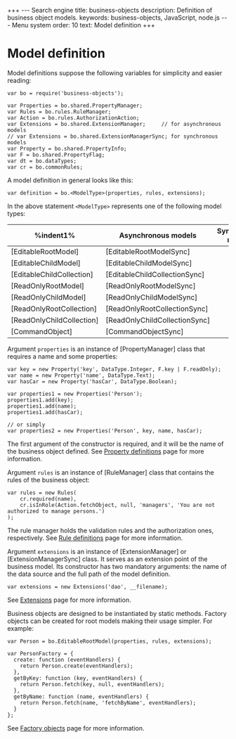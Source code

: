 +++
--- Search engine
title:        business-objects
description:  Definition of business object models.
keywords:     business-objects, JavaScript, node.js
--- Menu system
order:        10
text:         Model definition
+++

# Model definition

Model definitions suppose the following variables for simplicity and easier reading:

```
var bo = require('business-objects');

var Properties = bo.shared.PropertyManager;
var Rules = bo.rules.RuleManager;
var Action = bo.rules.AuthorizationAction;
var Extensions = bo.shared.ExtensionManager;     // for asynchronous models
// var Extensions = bo.shared.ExtensionManagerSync; for synchronous models
var Property = bo.shared.PropertyInfo;
var F = bo.shared.PropertyFlag;
var dt = bo.dataTypes;
var cr = bo.commonRules;
```

A model definition in general looks like this:

```
var definition = bo.<ModelType>(properties, rules, extensions);
```

In the above statement ```<ModelType>``` represents one of the following model types:

%indent1%| Asynchronous models | Synchronous models |&nbsp;
-| ------------------------- | ----------------------------- |-
 | [EditableRootModel]       | [EditableRootModelSync]       |
 | [EditableChildModel]      | [EditableChildModelSync]      |
 | [EditableChildCollection] | [EditableChildCollectionSync] |
 | [ReadOnlyRootModel]       | [ReadOnlyRootModelSync]       |
 | [ReadOnlyChildModel]      | [ReadOnlyChildModelSync]      |
 | [ReadOnlyRootCollection]  | [ReadOnlyRootCollectionSync]  |
 | [ReadOnlyChildCollection] | [ReadOnlyChildCollectionSync] |
 | [CommandObject]           | [CommandObjectSync]           |

Argument ```properties``` is an instance of [PropertyManager] class that requires a name
and some properties:

```
var key = new Property('key', DataType.Integer, F.key | F.readOnly);
var name = new Property('name', DataType.Text);
var hasCar = new Property('hasCar', DataType.Boolean);

var properties1 = new Properties('Person');
properties1.add(key);
properties1.add(name);
properties1.add(hasCar);

// or simply
var properties2 = new Properties('Person', key, name, hasCar);
```

The first argument of the constructor is required, and it will be the name of
the business object defined.
See [Property definitions](/model-definitions/properties) page for more information.

Argument ```rules``` is an instance of [RuleManager] class that contains the rules
of the business object:

```
var rules = new Rules(
    cr.required(name),
    cr.isInRole(Action.fetchObject, null, 'managers', 'You are not authorized to manage persons.')
);
```

The rule manager holds the validation rules and the authorization ones, respectively.
See [Rule definitions](/model-definitions/rules) page for more information.

Argument ```extensions``` is an instance of [ExtensionManager] or [ExtensionManagerSync]
class. It serves as an extension point of the business model. Its constructor has two
mandatory arguments: the name of the data source and the full path of the model definition.

```
var extensions = new Extensions('dao', __filename);
```

See [Extensions](/model-definitions/extensions) page for more information.

Business objects are designed to be instantiated by static methods. Factory objects can be
created for root models making their usage simpler. For example:

```
var Person = bo.EditableRootModel(properties, rules, extensions);

var PersonFactory = {
  create: function (eventHandlers) {
    return Person.create(eventHandlers);
  },
  getByKey: function (key, eventHandlers) {
    return Person.fetch(key, null, eventHandlers);
  },
  getByName: function (name, eventHandlers) {
    return Person.fetch(name, 'fetchByName', eventHandlers);
  }
};
```

See [Factory objects](/model-definitions/factory-objects) page for more information.
